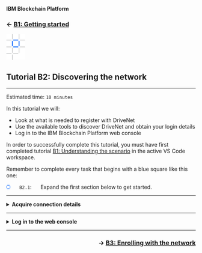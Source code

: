 **IBM Blockchain Platform**

<h3 align='left'>← <a href='./b1.md'><b>B1: Getting started</b></a></h3>


<img src="./images/ibp.png" alt="IBM Blockchain Platform"></img>

## **Tutorial B2: Discovering the network**

---

Estimated time: `10 minutes`

In this tutorial we will:
* Look at what is needed to register with DriveNet
* Use the available tools to discover DriveNet and obtain your login details
* Log in to the IBM Blockchain Platform web console

In order to successfully complete this tutorial, you must have first completed tutorial <a href='./b1.md'>B1: Understanding the scenario</a> in the active VS Code workspace.

Remember to complete every task that begins with a blue square like this one:

<img src="./images/bullet.png"/> &nbsp;&nbsp;&nbsp;&nbsp; `B2.1`: &nbsp;&nbsp;&nbsp;&nbsp; Expand the first section below to get started.

---
<details>
<summary><b>Acquire connection details</b></summary>

Hyperledger Fabric networks use certificate authorities (CAs) to issue digital certificates to authorized users. These certificates are used to identify users and their role within the network.

In order to successfully onboard to the DriveNet network, we need to ask the Community Org CA to enroll ourselves as a new user. We will use the IBM Blockchain Platform web console to do this, and for this we need to know the URL of the web console, and a login and password to it.

Once we have logged in, we will use another login and password (called an *enrollment ID* and *secret*) that is already known to the Hyperledger Fabric network. This will be used by the CA to issue us with a certificate that we can then use within our client applications to interact with the network.

In summary, we need five pieces of information in order to complete the registration process to DriveNet: the admin console URL, console login, console password, Fabric enrollment ID and Fabric secret:

<img src="./images/b2.1.png" alt="DriveNet registration information"></img>

We will obtain these details using the tools we installed in the previous tutorial.

Following from the end of that tutorial, you should now see a terminal view. If you do not see this, right click the fabnet folder in the VS Code Explorer and select "Open in integrated Terminal".

Let's first browse the available networks:

<img src="./images/bullet.png"/> &nbsp;&nbsp;&nbsp;&nbsp; `B2.2`: &nbsp;&nbsp;&nbsp;&nbsp; In the terminal view, run the command:

```
fabnet list
```

This will run a command line application that will show you the networks that are currently available to join. For example:

<img src="./images/b2.2.png" alt="list of available networks"></img>

You should see at least one network that begins *DriveNet*.

   > <br>
   > <b>Where are you?</b><br>
   > The default 'DriveNet' network is located in the London region. Depending on where you are in the world, you might gain better performance by connecting to an alternative instance; any suffix denotes the region where the network is deployed.
   > <br>&nbsp;

<img src="./images/bullet.png"/> &nbsp;&nbsp;&nbsp;&nbsp; `B2.3`: &nbsp;&nbsp;&nbsp;&nbsp; Enter the following command, replacing \<email\> with your email address. Also change the DriveNet instance, if necessary. Note that network names are case-insensitive.

```
fabnet join --network DriveNet --user <email>
```



<img src="./images/b2.3.1.png" alt="fabnet join output"></img>

When this command completes, check your email for a message that contains a token:

<img src="./images/b2.3.2.png" alt="DriveNet token"></img>

<img src="./images/bullet.png"/> &nbsp;&nbsp;&nbsp;&nbsp; `B2.4`: &nbsp;&nbsp;&nbsp;&nbsp; Run the join command again, this time adding the --token flag and the token you received:

```
fabnet join --network DriveNet --user <email> --token <token>
```

A set of login parameters and URLs will be displayed.

<img src="./images/b2.4.png" alt="DriveNet login details"></img>

You will also receive an email with this information; please keep it safe.

As a convenience, you'll also be given a connection profile that allows you to connect to DriveNet. If you have write access to the current directory, it will be saved there by the join command. It will also be included as an attachment in your credentials email.

When connecting to your own networks, or if you lose your connection profile, you'll need to download it from the IBM Blockchain Platform web console. We will show you how to do this later on.

The registration for fabnet includes a link to the *Smart Contract* source and a link to a GUI *DriveNet App*. These links are not needed for this tutorial, but are described in more detail in tutorial <a href='./b9.md'>B9: Leaving a network</a>.

Let's log in to the IBM Blockchain Platform web console. This will allow us to view the network and complete our registration.

<img src="./images/bullet.png"/> &nbsp;&nbsp;&nbsp;&nbsp; `B2.5`: &nbsp;&nbsp;&nbsp;&nbsp; Expand the next section below to continue.

</details>

---
<details>
<summary><b>Log in to the web console</b></summary>

<img src="./images/bullet.png"/> &nbsp;&nbsp;&nbsp;&nbsp; `B2.6`: &nbsp;&nbsp;&nbsp;&nbsp;
Start a web browser, navigate to the admin console URL address you were given, and enter the console user ID and console password.

Be sure to use the *console* ID and password, and not the Fabric enrollment ID and secret.

<img src="./images/b2.6.png" alt="web console login"></img>

<img src="./images/bullet.png"/> &nbsp;&nbsp;&nbsp;&nbsp; `B2.7`: &nbsp;&nbsp;&nbsp;&nbsp; When prompted, change your password.

<img src="./images/b2.7.png" alt="change password prompt"></img>

<img src="./images/bullet.png"/> &nbsp;&nbsp;&nbsp;&nbsp; `B2.8`: &nbsp;&nbsp;&nbsp;&nbsp; Log back in using your new password.

When you have successfully logged in, you will be shown a welcome screen that shows graphically the different components of IBM Blockchain Platform.

You can hover over the on-screen elements in the web browser to learn more about them.

<img src="./images/b2.8.png" alt="IBM Blockchain Platform welcome screen"></img>

<img src="./images/bullet.png"/> &nbsp;&nbsp;&nbsp;&nbsp; `B2.9`: &nbsp;&nbsp;&nbsp;&nbsp; Click 'Let's get started' to dismiss the welcome screen.

You will now be shown the IBM Blockchain Platform web console.


<br><h3 align='left'>Summary</h3>

In this tutorial we have used a tool to discover some available Hyperledger Fabric networks and registered with DriveNet. We used a set of details that were supplied by DriveNet's Community Org administrator to login to the IBM Blockchain Platform web console. 

In the next tutorial we will take our first look at the IBM Blockchain Platform web console and use it to complete our enrollment of the DriveNet network.

</details>

---

<h3 align='right'> → <a href='./b3.md'><b>B3: Enrolling with the network</b></a></h3>
